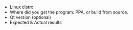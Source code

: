 
* Linux distro
* Where did you get the program: PPA, or build from source.
* Qt version (optional) 
* Expected & Actual results
